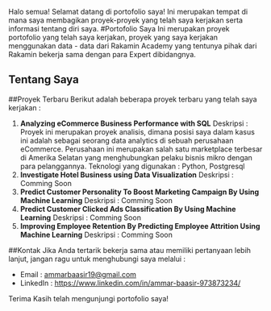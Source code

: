 Halo semua! Selamat datang di portofolio saya! Ini merupakan tempat di mana saya membagikan proyek-proyek yang telah saya kerjakan serta informasi tentang diri saya.
#Portofolio Saya
Ini merupakan proyek portofolio yang telah saya kerjakan, proyek yang saya kerjakan menggunakan data - data dari Rakamin Academy yang tentunya pihak dari Rakamin bekerja sama dengan para Expert dibidangnya.
## Tentang Saya

##Proyek Terbaru
Berikut adalah beberapa proyek terbaru yang telah saya kerjakan : 
1. **Analyzing eCommerce Business Performance with SQL**
   Deskripsi : Proyek ini merupakan proyek analisis, dimana posisi saya dalam kasus ini adalah sebagai seorang data analytics di sebuah perusahaan eCommerce. Perusahaan ini merupakan salah satu marketplace terbesar di Amerika Selatan yang menghubungkan pelaku bisnis mikro dengan para pelanggannya.
Teknologi yang digunakan : Python, Postgresql
3. **Investigate Hotel Business using Data Visualization**
   Deskripsi : Comming Soon
4. **Predict Customer Personality To Boost Marketing Campaign By Using Machine Learning**
   Deskripsi : Comming Soon
5. **Predict Customer Clicked Ads Classification By Using Machine Learning**
   Deskripsi : Comming Soon
6. **Improving Employee Retention By Predicting Employee Attrition Using Machine Learning**
   Deskripsi : Comming Soon


##Kontak
Jika Anda tertarik bekerja sama atau memiliki pertanyaan lebih lanjut, jangan ragu untuk menghubungi saya melalui :

- Email : ammarbaasir19@gmail.com
- LinkedIn : https://www.linkedin.com/in/ammar-baasir-973873234/

Terima Kasih telah mengunjungi portofolio saya!
